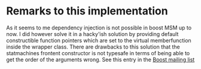 # Remarks to this implementation
As it seems to me dependency injection is not possible in boost MSM up to now.
I did however solve it in a hacky'ish solution by providing default constructible function pointers which are set to the virtual memberfunction inside the wrapper class.
There are drawbacks to this solution that the statmachines frontent constructor is not typesafe in terms of being able to get the order of the arguments wrong.
See this entry in the [Boost mailing list](http://boost.2283326.n4.nabble.com/msm-State-Machine-and-Dependency-Injection-tt4666017.html#none)
